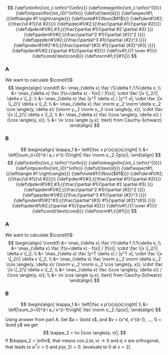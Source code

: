 $$
{\def\intinfin{\int_{-\infin}^{\infin}}}
{\def\intneginfin{\int_{-\infin}^{0}}}
{\def\intposinfin{\int_{0}^\infin}}
{\def\d{\text{d}}}
{\def\expect#1;{{\left\langle #1 \right\rangle}}}
{\def\note#1!{\fbox{$#1$}}}
{\def\deri#1/#2;{{\frac{\d #1}{\d #2}}}}
{\def\pderi#1/#2;{{\frac{\partial #1}{\partial #2}}}}
{\def\dpderi#1/#2,#3;{{\frac{\partial #1}{\partial #2 \partial #3} }}}
{\def\ppderi#1/#2;{{\frac{\partial^2 #1}{\partial {#2}^2 }}}}
{\def\pppderi#1/#2;{{\frac{\partial^3 #1}{\partial {#2}^3 }}}}
{\def\pnderi#1/#2^#3;{{\frac{\partial^{#3} #1}{\partial {#2}^{#3} }}}}
{\def\ipderi#1/#2;{{\partial #1}/{\partial #2}}}
{\def\iv#1;{{1 \over #1}}}
{\def\cond{\text{cond}}}
{\def\norm#1;{\|#1\|}}
$$

### A

We want to calculate $\cond(f)$:
$$
\begin{align}
\cond(f) &= \max_{\delta x} \fac \%\delta f  /\%\delta x; \\
&= \max_{\delta x} \fac |f(x+\delta x) - f(x)| / |f(x)|; \cdot \fac \|x \|_2/\| \delta x \|_2; \\
&= \max_{\delta x} \fac |y^T \delta x| / |y^T x|; \cdot \fac \|x \|_2/\| \delta x \|_2; \\
&= \max_{\delta x} \fac  \norm y;_2 \norm \delta x;_2 \cos \angle(y, \delta x)/ {\norm y;_2 \norm x;_2 \cos \angle(y, x)}; \cdot \fac \|x \|_2/\| \delta x \|_2; \\
&= \max_{\delta x} \fac {\cos \angle(y, \delta x)}  / {\cos \angle(y, x)};  \\
&= \iv \cos \angle (y,x); \text{  from Cauchy-Schwarz}
\end{align}
$$

### B

$$
\begin{align}
\kappa_1 &= \left|\fac x p'(x)/p(x);\right| \\
&= \left|\sum_{i=0}^d i a_i x^{i-1}\right| \fac \norm x;_2 /|p(x)|;
\end{align}
$$
$$
{\def\intinfin{\int_{-\infin}^{\infin}}}
{\def\intneginfin{\int_{-\infin}^{0}}}
{\def\intposinfin{\int_{0}^\infin}}
{\def\d{\text{d}}}
{\def\expect#1;{{\left\langle #1 \right\rangle}}}
{\def\note#1!{\fbox{$#1$}}}
{\def\deri#1/#2;{{\frac{\d #1}{\d #2}}}}
{\def\pderi#1/#2;{{\frac{\partial #1}{\partial #2}}}}
{\def\dpderi#1/#2,#3;{{\frac{\partial #1}{\partial #2 \partial #3} }}}
{\def\ppderi#1/#2;{{\frac{\partial^2 #1}{\partial {#2}^2 }}}}
{\def\pppderi#1/#2;{{\frac{\partial^3 #1}{\partial {#2}^3 }}}}
{\def\pnderi#1/#2^#3;{{\frac{\partial^{#3} #1}{\partial {#2}^{#3} }}}}
{\def\ipderi#1/#2;{{\partial #1}/{\partial #2}}}
{\def\iv#1;{{1 \over #1}}}
{\def\cond{\text{cond}}}
{\def\norm#1;{\|#1\|}}
$$

### A

We want to calculate $\cond(f)$:
$$
\begin{align}
\cond(f) &= \max_{\delta x} \fac \%\delta f  /\%\delta x; \\
&= \max_{\delta x} \fac |f(x+\delta x) - f(x)| / |f(x)|; \cdot \fac \|x \|_2/\| \delta x \|_2; \\
&= \max_{\delta x} \fac |y^T \delta x| / |y^T x|; \cdot \fac \|x \|_2/\| \delta x \|_2; \\
&= \max_{\delta x} \fac  \norm y;_2 \norm \delta x;_2 \cos \angle(y, \delta x)/ {\norm y;_2 \norm x;_2 \cos \angle(y, x)}; \cdot \fac \|x \|_2/\| \delta x \|_2; \\
&= \max_{\delta x} \fac {\cos \angle(y, \delta x)}  / {\cos \angle(y, x)};  \\
&= \iv \cos \angle (y,x); \text{  from Cauchy-Schwarz}
\end{align}
$$

### B

$$
\begin{align}
\kappa_1 &= \left|\fac x p'(x)/p(x);\right| \\
&= \left|\sum_{i=0}^d i a_i x^{i-1}\right| \fac \norm x;_2 /|p(x)|;
\end{align}
$$

Using answer from part A. Set $a = \bold x$, and $v = [x^d, x^{d-1}, ..., 1] = \bold y$ we get
$$
\kappa_2 = \iv |\cos \angle(a, v)|;
$$
If $\kappa_2 = \infin$, that means $\cos \angle(a, v) \to 0$ and $a, v$ are orthogonal, that leads to $a^T v = 0$ and $p(a, 2) = 0$. (evaluate to 0 at $x = 2$).
